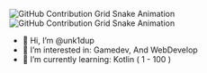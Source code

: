 ![GitHub Contribution Grid Snake Animation](dist/github-contribution-grid-snake.gif)
![GitHub Contribution Grid Snake Animation](dist/github-contribution-grid-snake.svg)

- 👋 Hi, I’m @unk1dup
- 👀 I’m interested in: Gamedev, And WebDevelop
- 🌱 I’m currently learning: Kotlin ( 1 - 100 )
<!---
unk1dup/unk1dup is a ✨ special ✨ repository because its `README.md` (this file) appears on your GitHub profile.
You can click the Preview link to take a look at your changes.
--->
